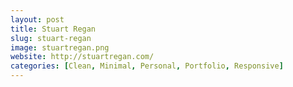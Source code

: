 ```yaml
---
layout: post
title: Stuart Regan
slug: stuart-regan
image: stuartregan.png
website: http://stuartregan.com/
categories: [Clean, Minimal, Personal, Portfolio, Responsive]
---
```

